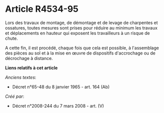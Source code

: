 # Article R4534-95

Lors des travaux de montage, de démontage et de levage de charpentes et ossatures, toutes mesures sont prises pour réduire au
minimum les travaux et déplacements en hauteur qui exposent les travailleurs à un risque de chute.

A cette fin, il est procédé, chaque fois que cela est possible, à l'assemblage des pièces au sol et à la mise en œuvre de
dispositifs d'accrochage ou de décrochage à distance.

**Liens relatifs à cet article**

_Anciens textes_:

  - Décret n°65-48 du 8 janvier 1965 - art. 164 (Ab)

_Créé par_:

  - Décret n°2008-244 du 7 mars 2008 - art. (V)
